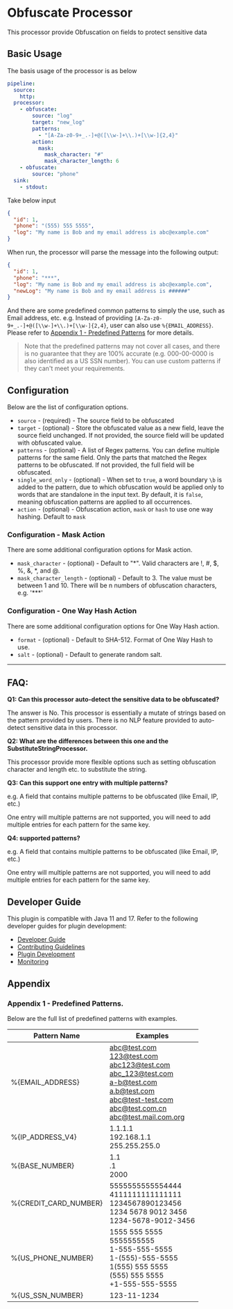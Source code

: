 # Obfuscate Processor

This processor provide Obfuscation on fields to protect sensitive data

## Basic Usage

The basis usage of the processor is as below

```yaml
pipeline:
  source:
    http:
  processor:
    - obfuscate:
        source: "log"
        target: "new_log"
        patterns:
          - "[A-Za-z0-9+_.-]+@([\\w-]+\\.)+[\\w-]{2,4}"
        action:
          mask:
            mask_character: "#"
            mask_character_length: 6
    - obfuscate:
        source: "phone"
  sink:
    - stdout:
```

Take below input

```json
{
  "id": 1,
  "phone": "(555) 555 5555",
  "log": "My name is Bob and my email address is abc@example.com"
}
```

When run, the processor will parse the message into the following output:

```json
{
  "id": 1,
  "phone": "***",
  "log": "My name is Bob and my email address is abc@example.com",
  "newLog": "My name is Bob and my email address is ######"
}
```

And there are some predefined common patterns to simply the use, such as Email address, etc. e.g. Instead of
providing `[A-Za-z0-9+_.-]+@([\\w-]+\\.)+[\\w-]{2,4}`, user can also use `%{EMAIL_ADDRESS}`. Please refer
to [Appendix 1 - Predefined Patterns](#appendix-1---predefined-patterns) for more details.

> Note that the predefined patterns may not cover all cases, and there is no guarantee that they are 100% accurate (e.g.
> 000-00-0000 is also identified as a US SSN number). You can use custom patterns if they can't meet your requirements.

## Configuration

Below are the list of configuration options.

* `source` - (required) - The source field to be obfuscated
* `target` - (optional) - Store the obfuscated value as a new field, leave the source field unchanged. If not provided,
  the source field will be updated with obfuscated value.
* `patterns` - (optional) - A list of Regex patterns. You can define multiple patterns for the same field. Only the
  parts that matched the Regex patterns to be obfuscated. If not provided, the full field will be obfuscated.
* `single_word_only` - (optional) - When set to `true`, a word boundary `\b` is added to the pattern, due to which obfuscation would be applied only to words that are standalone in the input text. By default, it is `false`, meaning obfuscation patterns are applied to all occurrences.
* `action` - (optional) - Obfuscation action, `mask` or `hash` to use one way hashing. Default to `mask` 


### Configuration - Mask Action

There are some additional configuration options for Mask action.

* `mask_character` - (optional) - Default to "*". Valid characters are !, #, $, %, &, *, and @.
* `mask_character_length` - (optional) - Default to 3. The value must be between 1 and 10. There will be n numbers of
  obfuscation characters, e.g. '***'

### Configuration - One Way Hash Action

There are some additional configuration options for One Way Hash action.

* `format` - (optional) - Default to SHA-512. Format of One Way Hash to use. 
* `salt` - (optional) - Default to generate random salt.


---

## FAQ:

**Q1: Can this processor auto-detect the sensitive data to be obfuscated?**

The answer is No. This processor is essentially a mutate of strings based on the pattern provided by users. There is no
NLP feature provided to auto-detect sensitive data in this processor.

**Q2: What are the differences between this one and the SubstituteStringProcessor.**

This processor provide more flexible options such as setting obfuscation character and length etc. to substitute the
string.

**Q3: Can this support one entry with multiple patterns?**

e.g. A field that contains multiple patterns to be obfuscated (like Email, IP, etc.)

One entry will multiple patterns are not supported, you will need to add multiple entries for each pattern
for the same key.

**Q4:  supported patterns?**

e.g. A field that contains multiple patterns to be obfuscated (like Email, IP, etc.)

One entry will multiple patterns are not supported, you will need to add multiple entries for each pattern
for the same key.

## Developer Guide

This plugin is compatible with Java 11 and 17. Refer to the following developer guides for plugin development:

- [Developer Guide](https://github.com/opensearch-project/data-prepper/blob/main/docs/developer_guide.md)
- [Contributing Guidelines](https://github.com/opensearch-project/data-prepper/blob/main/CONTRIBUTING.md)
- [Plugin Development](https://github.com/opensearch-project/data-prepper/blob/main/docs/plugin_development.md)
- [Monitoring](https://github.com/opensearch-project/data-prepper/blob/main/docs/monitoring.md)

## Appendix

### Appendix 1 - Predefined Patterns.

Below are the full list of predefined patterns with examples.

| Pattern Name          | Examples                                                                                                                                                                      |
|-----------------------|-------------------------------------------------------------------------------------------------------------------------------------------------------------------------------|
| %{EMAIL_ADDRESS}      | abc@test.com<br/> 123@test.com<br/>abc123@test.com<br/>abc_123@test.com<br/>a-b@test.com<br/>a.b@test.com<br/>abc@test-test.com<br/>abc@test.com.cn<br/>abc@test.mail.com.org |
| %{IP_ADDRESS_V4}      | 1.1.1.1<br/>192.168.1.1<br/>255.255.255.0                                                                                                                                     |
| %{BASE_NUMBER}        | 1.1<br/>.1<br/>2000                                                                                                                                                           |
| %{CREDIT_CARD_NUMBER} | 5555555555554444<br/>4111111111111111<br/>1234567890123456<br/>1234 5678 9012 3456<br/> 1234-5678-9012-3456                                                                   |
| %{US_PHONE_NUMBER}    | 1555 555 5555<br/>5555555555<br/>1-555-555-5555<br/>1-(555)-555-5555<br/>1(555) 555 5555<br/>(555) 555 5555<br/>+1-555-555-5555<br/>                                          |
| %{US_SSN_NUMBER}      | 123-11-1234                                                                                                                                                                   |
